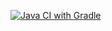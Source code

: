 [![Java CI with Gradle](https://github.com/retlifordi/HWa2.3.2/actions/workflows/gradle.yml/badge.svg)](https://github.com/retlifordi/HWa2.3.2/actions/workflows/gradle.yml)

